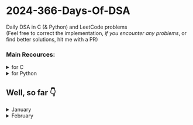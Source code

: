 # 2024-366-Days-Of-DSA
Daily DSA in C (&amp; Python) and LeetCode problems\
(Feel free to correct the implementation, _if you encounter any problems_, or find better solutions, hit me with a PR)

### Main Recources:
<details>
    <summary>for C</summary>
    <ul>
        <li> <a href="https://www.youtube.com/playlist?list=PLBlnK6fEyqRhX6r2uhhlubuF5QextdCSM">YT/Neso Academy/C programming & Data Structures</a> (<b>GOAT</b>)
        <li> <a href="https://www.youtube.com/playlist?list=PLDN4rrl48XKpZkf03iYFl-O29szjTrs_O">YT/Abdul Bari/Algorithms</a> (<b>GOAT</b>)
        <li> <a href="https://www.geeksforgeeks.org/c-programming-language/">GeeksForGeeks/C</a>
        <li> <a href="https://devdocs.io/c/">devdocs.io/c/</a> (for references)
    </ul>
</details>

<details>
    <summary>for Python</summary>
    <ul>
        <li> <a href="https://docs.python.org/3">Python's Official Documentation</a> (<strong>GOAT</strong>)</li>
        <li> <a href="https://www.youtube.com/playlist?list=PLu0W_9lII9agICnT8t4iYVSZ3eykIAOME">YT/CodeWithHarry/Python Tutorials for Absolute Beginners in <strong>Hindi</strong></a></li>
        <li> <a href="https://www.geeksforgeeks.org/python-programming-language/" title="GeeksForGeek/Python">GeeksForGeek/Python</a></li>
        <li> <a href="https://devdocs.io/python~3.10/tutorial/index" title="devdocs.io/python~10/tutorial/index (for references)">devdocs.io/python~10/tutorial/index</a> (for references)</li>
    </ul>
</details>


## Well, so far 👇
<details>
    <summary>January</summary>
    <ul>
        <details>
            <summary>01/01/2024:</summary>
            <ul>
                <li> Implemented <a href="https://github.com/kishanbgajera/2024-366-Days-Of-DSA/tree/main/Data%20Structures/Linear/Stack">Stack</a> in C & Python.
                <li> Added Stack Explanation.
            </ul>
        </details>
        <details>
            <summary>02/01/2024:</summary>
            <ul>
                <li>Learned about the solution of "Tower of Hanoi" problem.
                <li>Implemented recursive approach <a href="https://github.com/kishanbgajera/2024-366-Days-Of-DSA/tree/main/Data%20Structures/Linear/Stack/Applications%20of%20Stack/Tower%20of%20Hanoi">solution</a> in C & Python using <a href="https://github.com/kishanbgajera/2024-366-Days-Of-DSA/tree/main/Data%20Structures/Linear/Stack/C/stack.h">stack.h</a> and <a href="https://github.com/kishanbgajera/2024-366-Days-Of-DSA/tree/main/Data%20Structures/Linear/Stack/Python/stack.py">stack.py</a>
            </ul>
        </details>
        <details>
            <summary>03/01/2024:</summary>
            <ul>
                <li> Learned and implemented <a href="https://github.com/kishanbgajera/2024-366-Days-Of-DSA/tree/main/Data%20Structures/Linear/Linked%20List/Singly%20Linked%20List">Singly Linked List</a> in C & Python.
                <li> Linked List explanation to be added.
            </ul>
        </details>
        <details>
            <summary>04/01/2024:</summary>
            <ul>
                <li> Implemented <a href="https://github.com/kishanbgajera/2024-366-Days-Of-DSA/tree/main/Algorithms/Searching/Linear%20Search">Linear Search</a> in C & Python, and posted its <a href="https://github.com/kishanbgajera/2024-366-Days-Of-DSA/tree/main/Algorithms/Searching/Linear%20Search/Linear%20Search%20Analysis.md">detailed analysis</a>
                <li> Implemented <a href="https://github.com/kishanbgajera/2024-366-Days-Of-DSA/tree/main/Algorithms/Searching/Binary%20Search">Binary Search</a> in C & Python, and posted its <a href="https://github.com/kishanbgajera/2024-366-Days-Of-DSA/tree/main/Algorithms/Searching/Binary%20Search/Binary%20Search%20Analysis.md">detailed analysis</a>
                <li> Posted <a href="https://github.com/kishanbgajera/2024-366-Days-Of-DSA/tree/main/Algorithms/Searching/Binary%20Search%20vs.%20Linear%20Search%20Analysis/README.md">"Binary Search vs. Linear Search Analysis"</a>
            </ul>
        </details>
        <details>
            <summary>05/01/2024:</summary>
            <ul>
                <li> Added <a href="https://github.com/kishanbgajera/2024-366-Days-Of-DSA/tree/main/Questions">Questions</a> to the challenge
                <li> Implemented <a href="https://github.com/kishanbgajera/2024-366-Days-Of-DSA/tree/main/Algorithms/Sorting/Bubble%20Sort">Bubble Sort</a> and posted its <a href="https://github.com/kishanbgajera/2024-366-Days-Of-DSA/tree/main/Algorithms/Sorting/Bubble%20Sort/notes.md">notes</a>.
                <li> Implemented <a href="https://github.com/kishanbgajera/2024-366-Days-Of-DSA/tree/main/Algorithms/Sorting/Selection%20Sort">Selection Sort</a> and posted its <a href="https://github.com/kishanbgajera/2024-366-Days-Of-DSA/tree/main/Algorithms/Sorting/Selection%20Sort/notes.md">notes</a>.
            </ul>
        </details>
        <details>
            <summary>06/01/2024:</summary>
            <ul>
                <li> Added Doubly Linked List,
                    <ul>
                        <li> in <a href="https://github.com/kishanbgajera/2024-366-Days-Of-DSA/tree/main/Data%20Structures/Linear/Linked%20List/Doubly%20Linked%20List/C">C</a>
                        <li> in <a href="https://github.com/kishanbgajera/2024-366-Days-Of-DSA/tree/main/Data%20Structures/Linear/Linked%20List/Doubly%20Linked%20List/Python">Python</a>
                    </ul>
                <li> Added explanations
                    <ul>
                        <li> <a href="https://github.com/kishanbgajera/2024-366-Days-Of-DSA/tree/main/Data%20Structures/Linear/Linked%20List/notes.md">linked list</a>
                        <li> <a href="https://github.com/kishanbgajera/2024-366-Days-Of-DSA/tree/main/Data%20Structures/Linear/Linked%20List/Singly%20Linked%20List/notes.md">singly linked list</a>
                        <li> <a href="https://github.com/kishanbgajera/2024-366-Days-Of-DSA/tree/main/Data%20Structures/Linear/Linked%20List/Doubly%20Linked%20List/notes.md">doubly linked list</a>
                    </ul>
            </ul>
        </details>
        <details>
            <summary>07/01/2024:</summary>
            <ul>
                <li> Added <a href="https://github.com/kishanbgajera/2024-366-Days-Of-DSA/tree/main/Programming%20Concepts/C%20Preprocessors">Programming Concepts/C Preprocessors</a>
                <li> Updated <a href="https://github.com/kishanbgajera/2024-366-Days-Of-DSA/tree/main/Data%20Structures/Linear/Linked%20List/Doubly%20Linked%20List/notes.md">Doubly Linked List</a>
                <li> Added Singly Circular Linked List
                    <ul>
                        <li> in <a href="https://github.com/kishanbgajera/2024-366-Days-Of-DSA/tree/main/Data%20Structures/Linear/Linked%20List/Singly%20Circular%20Linked%20List/C/">C</a>
                        <li> in <a href="https://github.com/kishanbgajera/2024-366-Days-Of-DSA/tree/main/Data%20Structures/Linear/Linked%20List/Singly%20Circular%20Linked%20List/Python/">Python</a>
                    </ul>
                <li> <a href="https://github.com/kishanbgajera/2024-366-Days-Of-DSA/tree/main/Data%20Structures/Linear/Linked%20List/Singly%20Circular%20Linked%20List/notes.md">notes</a>
            </ul>
        </details>
        <details>
            <summary>08/01/2024:</summary>
            <ul>
                <li> Added <a href="https://github.com/kishanbgajera/2024-366-Days-Of-DSA/tree/main/Algorithms/Sorting/Insertion%20Sort">Insertion Sort</a>
                <li> Added <a href="https://github.com/kishanbgajera/2024-366-Days-Of-DSA/tree/main/Algorithms/Sorting/Merge%20Sort">Merge Sort</a>
                <li> Added <a href="https://github.com/kishanbgajera/2024-366-Days-Of-DSA/tree/main/Algorithms/Sorting/Quick%20Sort">Quick Sort</a>
                <li> notes to be added.
            </ul>
        </details>
        <details>
            <summary>09/01/2024:</summary>
            <ul>
                <li> Added <a href="https://github.com/kishanbgajera/2024-366-Days-Of-DSA/tree/main/Algorithms/Sorting/Cyclic%20Sort">Cyclic Sort</a>
                <li> Added <a href="https://github.com/kishanbgajera/2024-366-Days-Of-DSA/tree/main/Algorithms/Sorting/Shell%20Sort">Shell Sort</a>
                <li> notes to be added.
            </ul>
        </details>
        <details>
            <summary>10/01/2024:</summary>
            <ul>
                <li> Implemented Min Stack
                    <ul>
                        <li> in <a href="https://github.com/kishanbgajera/2024-366-Days-Of-DSA/tree/main/Data%20Structures/Linear/Stack/Applications%20of%20Stack/Min%20Stack/C">C</a>
                        <li> in <a href="https://github.com/kishanbgajera/2024-366-Days-Of-DSA/tree/main/Data%20Structures/Linear/Stack/Applications%20of%20Stack/Min%20Stack/Python">Python</a>
                    </ul>
            </ul>
        </details>
        <details>
            <summary>11/01/2024:</summary>
            <ul>
                <li> Implemented Infix to Postfix Notation Conversion Algorithm:
                    <ul>
                        <li> in <a href="https://github.com/kishanbgajera/2024-366-Days-Of-DSA/tree/main/Data%20Structures/Linear/Stack/Applications%20of%20Stack/Expression%20Conversion%20&%20Evaluation/Infix%20to%20Postfix/C">C</a>
                        <li> in <a href="https://github.com/kishanbgajera/2024-366-Days-Of-DSA/tree/main/Data%20Structures/Linear/Stack/Applications%20of%20Stack/Expression%20Conversion%20&%20Evaluation/Infix%20to%20Postfix/Python">Python</a>
                    </ul>
            </ul>
        </details>
        <details>
            <summary>12/01/2024:</summary>
            <ul>
                <li> Added LeetCode Problems
                    <ul>
                        <li> LeetCode 75
                            <ul>
                                <li> 1.1 <a href="https://github.com/kishanbgajera/2024-366-Days-Of-DSA/tree/main/LeetCode%20Problems/LeetCode%2075/1.%20Array%20String/1.1%20Merge%20Strings%20Alternately/solution.py">Merge Strings Alternatively</a> (LeetCode <a href="https://leetcode.com/problems/merge-strings-alternately/description/">#1768</a>)
                                <li> 2.1 <a href="https://github.com/kishanbgajera/2024-366-Days-Of-DSA/tree/main/LeetCode%20Problems/LeetCode%2075/2.%20Two%20Pointers/2.1%20Move%20Zeroes/solution.py">Move Zeroes</a> (LeetCode <a href="https://leetcode.com/problems/move-zeroes/description/">#283</a>)
                            </ul>
                </ul>
        </details>
        <details>
            <summary>13/01/2024:</summary>
            <ul>
                <li> Added NeetCode Roadmap:
                    <ul>
                        <li> 1.1 Contains Duplicate (<a href="https://github.com/kishanbgajera/2024-366-Days-Of-DSA/tree/main/LeetCode%20Problems/NeetCode%20Roadmap/Array%20%26%20Hashing/1.1%20Contains%20Duplicate">solution</a>) (<a href="https://leetcode.com/problems/contains-duplicate/description/">problem</a>)
                        <li> 1.2 Valid Anagram (<a href="https://github.com/kishanbgajera/2024-366-Days-Of-DSA/tree/main/LeetCode%20Problems/NeetCode%20Roadmap/Array%20%26%20Hashing/1.2%20Valid%20Anagram">solution</a>) (<a href="https://leetcode.com/problems/valid-anagram/description/">problem</a>)
                        <li> 1.3 Two Sum (<a href="https://github.com/kishanbgajera/2024-366-Days-Of-DSA/tree/main/LeetCode%20Problems/NeetCode%20Roadmap/Array%20%26%20Hashing/1.3%20Two%20Sum">solution</a>) (<a href="https://leetcode.com/problems/two-sum/description/">problem</a>)
                    </ul>
        </details>
        <details>
            <summary>14/01/2024:</summary>
            <ul>
                <li> Added Queue implementation:
                    <ul>
                        <li> in <a href="https://github.com/kishanbgajera/2024-366-Days-Of-DSA/tree/main/Data%20Structures/Linear/Queue/Queue/C">C</a>
                        <li> to be added in Python
                    </ul>
        </details>
        <details>
            <summary>15/01/2024:</summary>
            <ul>
                <li> Added NeetCode Roadmap Problem Solution:
                    <ul>
                        <li> 2.1 Valid Palindrome (<a href="https://github.com/kishanbgajera/2024-366-Days-Of-DSA/tree/main/LeetCode%20Problems/NeetCode%20Roadmap/Two%20Pointers/2.1%20Valid%20Palindrome">solution</a>) (<a href="https://leetcode.com/problems/valid-palindrome/description/">problem</a>)
                    <li> Added LeetCode #42
                        <ul>
                            <li> Trapping Rain Water (<a href="https://github.com/kishanbgajera/2024-366-Days-Of-DSA/tree/main/LeetCode%20Problems/Other/Hard/42.%20Trapping%20Rain%20Water">solution</a>) (<a href="https://leetcode.com/problems/trapping-rain-water/description/">problem</a>)
                        </ul>
        </details>
        <details>
            <summary>16/01/2024:</summary>
            <ul>
                <li> Added more functions
                    <ul>
                        <li> <a href="https://github.com/kishanbgajera/2024-366-Days-Of-DSA/tree/main/Data%20Structures/Linear/Linked%20List/Singly%20Linked%20List">Singly Linked List</a>
                    <li> Added Postfix Expression Evaluation
                        <ul>
                            <li> <a href="https://github.com/kishanbgajera/2024-366-Days-Of-DSA/tree/main/Data%20Structures/Linear/Stack/Applications%20of%20Stack/Expression%20Conversion%20%26%20Evaluation/Postfix%20Evaluation/C/main.c">C</a>
                            <li> <a href="https://github.com/kishanbgajera/2024-366-Days-Of-DSA/tree/main/Data%20Structures/Linear/Stack/Applications%20of%20Stack/Expression%20Conversion%20%26%20Evaluation/Postfix%20Evaluation/Python/main.py">Python</a>
                        </ul>
                    <li> Added demo on undo-redo functionality using Stack (<a href="https://github.com/kishanbgajera/2024-366-Days-Of-DSA/tree/main/Data%20Structures/Linear/Stack/Applications%20of%20Stack/undo-redo%20demo/C/main.c">C</a>) & (<a href="https://github.com/kishanbgajera/2024-366-Days-Of-DSA/tree/main/Data%20Structures/Linear/Stack/Applications%20of%20Stack/undo-redo%20demo/Python/main.py">Python</a>)
            </ul>
        </details>
        <details>
            <summary>17/01/2024:</summary>
            <ul>
                <li> Added Double Ended Queue
                    <ul>
                        <li> in <a href="https://github.com/kishanbgajera/2024-366-Days-Of-DSA/tree/main/Data%20Structures/Linear/Queue/DEQueue/C">C</a>
                        <li> in <a href="https://github.com/kishanbgajera/2024-366-Days-Of-DSA/tree/main/Data%20Structures/Linear/Queue/DEQueue/Python">Python</a>
                    </ul>
        </details>
        <details>
            <summary>18/01/2024:</summary>
            <ul>
                <li> Added Max Heap
                    <ul>
                        <li> in <a href="https://github.com/kishanbgajera/2024-366-Days-Of-DSA/tree/main/Data%20Structures/Non-Linear/Heap/Max%20Heap">C</a>
                    </ul>
        </details>
        <details>
            <summary>19/01/2024:</summary>
            <ul>
                <li> Added Max Heap
                    <ul>
                        <li> in <a href="https://github.com/kishanbgajera/2024-366-Days-Of-DSA/tree/main/Data%20Structures/Non-Linear/Heap/Max%20Heap/Python">Python</a>
                    <li> Added Heap Sort
                        <ul>
                            <li> in <a href="https://github.com/kishanbgajera/2024-366-Days-Of-DSA/tree/main/Algorithms/Sorting/Heap%20Sort/heapSort.c">C</a>
                            <li> in <a href="https://github.com/kishanbgajera/2024-366-Days-Of-DSA/tree/main/Algorithms/Sorting/Heap%20Sort/heap_sort.py">Python</a>
                        </ul>
                    <li> Added <a href="https://github.com/kishanbgajera/2024-366-Days-Of-DSA/tree/main/Data%20Structures/Non-Linear/Heap/README.md">Heap Explanation</a>
                </ul>
        </details>
        <details>
            <summary>20/01/2024:</summary>
            <ul>
                <li> Added Interpolation Search
                    <ul>
                        <li> in <a href="https://github.com/kishanbgajera/2024-366-Days-Of-DSA/tree/main/Algorithms/Searching/Interpolation%20Search/C">C</a>
                        <li> in <a href="https://github.com/kishanbgajera/2024-366-Days-Of-DSA/tree/main/Algorithms/Searching/Interpolation%20Search/Python">Python</a>
                    </ul>
                <li> Added Interpolation Search <a href="https://github.com/kishanbgajera/2024-366-Days-Of-DSA/tree/main/Algorithms/Searching/Interpolation%20Search/README.md">notes/explanations</a>
            </ul>
        </details>
        <details>
            <summary>21/01/2024:</summary>
            <ul>
                <li> Added Min Heap Implementation
                    <ul>
                        <li> In <a href="https://github.com/kishanbgajera/2024-366-Days-Of-DSA/tree/main/Data%20Structures/Non-Linear/Heap/Min%20Heap/C">C</a>
                        <li> In <a href="https://github.com/kishanbgajera/2024-366-Days-Of-DSA/tree/main/Data%20Structures/Non-Linear/Heap/Min%20Heap/Python">Python</a>
                    </ul>
            </ul>
        </details>
        <details>
            <summary>22/01/2024:</summary>
            <ul>
                <li> Added Priority Queue (Without Heap)
                    <ul>
                        <li> In <a href="https://github.com/kishanbgajera/2024-366-Days-Of-DSA/tree/main/Data%20Structures/Linear/Queue/Priority%20Queue/Without%20Heap/C">C</a>
                        <li> In <a href="https://github.com/kishanbgajera/2024-366-Days-Of-DSA/tree/main/Data%20Structures/Linear/Queue/Priority%20Queue/Without%20Heap/Python">Python</a>
                    </ul>
            </ul>
        </details>
        <details>
            <summary>23/01/2024:</summary>
            <ul>
                <li> Revised and Updated Heap Notes
                    <ul>
                        <li> <a href="https://github.com/kishanbgajera/2024-366-Days-Of-DSA/tree/main/Data%20Structures/Non-Linear/Heap/README.md">Heap Notes</a>
                    </ul>
            </ul>
        </details>
        <details>
            <summary>24/01/2024:</summary>
            <ul>
                <li> Added Binary Tree
                    <ul>
                        <li> In <a href="https://github.com/kishanbgajera/2024-366-Days-Of-DSA/tree/main/Data%20Structures/Non-Linear/Tree/Binary%20Tree/C">C</a>
                    </ul>
                <li> Added N-ary Tree
                    <ul>
                        <li> In <a href="https://github.com/kishanbgajera/2024-366-Days-Of-DSA/tree/main/Data%20Structures/Non-Linear/Tree/N-ary%20Tree/C">C</a>
                    </ul>
            </ul>
        </details>
        <details>
            <summary>25/01/2024:</summary>
            <ul>
                <li> Updated N-ary Tree
                    <ul>
                        <li> Updated in <a href="https://github.com/kishanbgajera/2024-366-Days-Of-DSA/tree/main/Data%20Structures/Non-Linear/Tree/N-ary%20Tree/C">C</a>
                    </ul>
                <li> Added Binary Search Tree in C
                    <ul>
                        <li> In <a href="https://github.com/kishanbgajera/2024-366-Days-Of-DSA/tree/main/Data%20Structures/Non-Linear/Tree/Binary%20Search%20Tree/C">C</a>
                    </ul>
            </ul>
        </details>
        <details>
            <summary>26/01/2024:</summary>
            <ul>
                <li> Added Queue <a href="https://github.com/kishanbgajera/2024-366-Days-Of-DSA/tree/main/Data%20Structures/Linear/Queue/README.md">notes</a>: explanations, real world analogies, and use cases in Computer Science
            </ul>
        </details>
        <details>
            <summary>27/01/2024:</summary>
            <ul>
                <li> Added Tree <a href="https://github.com/kishanbgajera/2024-366-Days-Of-DSA/tree/main/Data%20Structures/Non-Linear/Tree/README.md">Notes</a>: explanations, real world analogies, and use cases in Computer Science
            </ul>
        </details>
        <details>
            <summary>28/01/2024:</summary>
            <ul>
                <li> Added Undo-Redo Demo <a href="https://github.com/kishanbgajera/2024-366-Days-Of-DSA/tree/main/Data%20Structures/Linear/Stack/Applications%20of%20Stack/undo-redo%20demo/README.md">notes</a>
            </ul>
        </details>
        <details>
            <summary>29/01/2024:</summary>
            <ul>
                <li> Added LeetCode #10 (<a href="https://leetcode.com/problems/regular-expression-matching/description/">problem</a>) (<a href="https://github.com/kishanbgajera/2024-366-Days-Of-DSA/tree/main/LeetCode%20Problems/Other/Hard/10.%20Regular%20Expression%20Matching/solution.py">solution</a>)
            </ul>
        </details>
        <details>
            <summary>30/01/2024:</summary>
            <ul>
                <li> Added Binary Tree in <a href="https://github.com/kishanbgajera/2024-366-Days-Of-DSA/tree/main/Data%20Structures/Non-Linear/Tree/Binary%20Tree/Python/binary_tree.py">Python</a>
            </ul>
        </details>
        <details>
            <summary>31/01/2024:</summary>
            <ul>
                <li> Added Doubly Circular Linked List in <a href="https://github.com/kishanbgajera/2024-366-Days-Of-DSA/tree/main/Data%20Structures/Linear/Linked%20List/Doubly%20Circular%20Linked%20List/C">C</a>
            </ul>
        </details>
    </ul>
</details>

<details>
    <summary>February</summary>
    <ul>
        <details>
            <summary>01/02/2024:</summary>
            <ul>
                <li> Added program to check if the expression has Valid Parentheses of not:
                    <ul>
                        <li> in <a href="https://github.com/kishanbgajera/2024-366-Days-Of-DSA/tree/main/Data%20Structures/Linear/Stack/Applications%20of%20Stack/Valid%20Parentheses/C">C</a>
                        <li> in <a href="https://github.com/kishanbgajera/2024-366-Days-Of-DSA/tree/main/Data%20Structures/Linear/Stack/Applications%20of%20Stack/Valid%20Parentheses/Python">Python</a>
                        <li> notes to-be-added
                    </ul>
            </ul>
        </details>
        <details>
            <summary>02/02/2024:</summary>
            <ul>
                <li> Added Python Programming Concepts
                    <ul>
                        <li> <a href="https://github.com/kishanbgajera/2024-366-Days-Of-DSA/tree/main/Programming%20Concepts/Python/Exception%20Handling">Exception Handling</a>
                        <li> <a href="https://github.com/kishanbgajera/2024-366-Days-Of-DSA/tree/main/Programming%20Concepts/Python/Decorators%20in%20Python">Decorators in Python</a>
                    </ul>
            </ul>
        </details>
        <details>
            <summary>03/02/2024:</summary>
            <ul>
                <li> Added Undirected Graph implemented with Adjacency Matrix
                    <ul>
                        <li> in <a href="https://github.com/kishanbgajera/2024-366-Days-Of-DSA/tree/main/Data%20Structures/Non-Linear/Graph/Types%20of%20Graphs/Undirected%20Graph/Using%20Adjacency%20Matrix/C">C</a>
                        <li> in <a href="https://github.com/kishanbgajera/2024-366-Days-Of-DSA/tree/main/Data%20Structures/Non-Linear/Graph/Types%20of%20Graphs/Undirected%20Graph/Using%20Adjacency%20Matrix/Python">Python</a>
                        <li> Graph notes and Undirected Graph notes to be added
                    </ul>
            </ul>
        </details>
        <details>
            <summary>04/02/2024:</summary>
            <ul>
                <li> Added Undirected Graph implemented with Adjacency List:
                    <ul>
                        <li> in <a href="https://github.com/kishanbgajera/2024-366-Days-Of-DSA/tree/main/Data%20Structures/Non-Linear/Graph/Types%20of%20Graphs/Undirected%20Graph/Using%20Adjacency%20List/C">C</a>
            </ul>
        </details>
        <details>
            <summary>05/02/2024:</summary>
            <ul>
                <li> Added Undirected Graph implemented with Adjacency List:
                    <ul>
                        <li> in <a href="https://github.com/kishanbgajera/2024-366-Days-Of-DSA/tree/main/Data%20Structures/Non-Linear/Graph/Types%20of%20Graphs/Undirected%20Graph/Using%20Adjacency%20List/Python">Python</a>
                    <li> Added Weighted Directed Graph implemented with Adjacency Matrix:
                        <ul>
                            <li> in <a href="https://github.com/kishanbgajera/2024-366-Days-Of-DSA/tree/main/Data%20Structures/Non-Linear/Graph/Types%20of%20Graphs/Undirected%20Graph/Using%20Adjacency%20Matrix%20-%20Weighted%20Graph/C">C</a>
            </ul>
        </details>
        <details>
            <summary>06/02/2024:</summary>
            <ul>
                <li> Added a function to calculate Height of Tree
                    <ul>
                        <li>in <a href="https://github.com/kishanbgajera/2024-366-Days-Of-DSA/tree/main/Data Structures/Non-Linear/Tree/Tree Algorithms/Height of Tree/C">C</a></li>
                    </ul>
                </li>
                <li> Added LevelOrderTraversal of Tree
                    <ul>
                        <li>in <a href="https://github.com/kishanbgajera/2024-366-Days-Of-DSA/tree/main/Data Structures/Non-Linear/Tree/Tree Algorithms/Level Order Traversal/C">C</a></li>
                    </ul>
                </li>
                <li> Added BST Node Deletion function
                    <ul>
                        <li>in <a href="https://github.com/kishanbgajera/2024-366-Days-Of-DSA/tree/main/Data Structures/Non-Linear/Tree/Tree Algorithms/Node Deletion in BST/C">C</a></li>
                    </ul>
                </li>
            </ul>
        </details>
        <details>
            <summary>07/02/2024:</summary>
            <ul>
                <li>Added Undirected Weighted Graph Using Adjaceny Matrix
                    <ul>
                        <li>in <a href="https://github.com/kishanbgajera/2024-366-Days-Of-DSA/tree/main/Data Structures/Non-Linear/Graph/Types of Graphs/Undirected Graph/Using Adjacency Matrix - Weighted Graph/Python">Python</a></li>
                    </ul>
                </li>
            </ul>
        </details>
        <details>
            <summary>08/02/2024:</summary>
            <ul>
                <li> Added fast-slow pointers (two pointers) algorithm's applications
                    <ul>
                        <li>Cycle or Loop detection in <a href="https://github.com/kishanbgajera/2024-366-Days-Of-DSA/tree/main/Algorithms/Two Pointers - Hare and Tortoise Algorithm/Cycle or Loop Detection/LinkedList">LinkedList</a></li>
                        <li>Find mid element from <a href="https://github.com/kishanbgajera/2024-366-Days-Of-DSA/tree/main/Algorithms/Two Pointers - Hare and Tortoise Algorithm/Find Mid of Linked List">LinkedList</a></li>
                    </ul>
                </li>
                <li>Added a basic <a href="https://github.com/kishanbgajera/2024-366-Days-Of-DSA/tree/main/Algorithms/Hashing">hash function</a></li>
            </ul>
        </details>
        <details>
            <summary>09/02/2024</summary>
            <ul>
                <li>Added <a href="https://github.com/kishanbgajera/2024-366-Days-Of-DSA/tree/main/Data Structures/Non-Linear/Graph/README.md">Graph notes</a></li>
            </ul>
        </details>
        <details>
            <summary>10/02/2024:</summary>
            <ul>
                <li>Added <a href="https://github.com/kishanbgajera/2024-366-Days-Of-DSA/tree/main/Data Structures/Non-Linear/Graph/Graph Algorithms/BFS - Breadth First Search/Python">BFS in Python</a></li>
                <li>Added <a href="https://github.com/kishanbgajera/2024-366-Days-Of-DSA/tree/main/Data Structures/Non-Linear/Graph/Graph Algorithms/DFS - Depth First Search/Python">DFS in Python</a></li>
            </ul>
            </summary>
        </details>
        <details>
            <summary>11/02/2024:</summary>
            <ul>
                <li>Added <a href="https://github.com/kishanbgajera/2024-366-Days-Of-DSA/tree/main/Data Structures/Special Data Structures/Dictionary in C">Dictionary-like structure</a> in C using Hashing</li>
            </ul>
        </details>
        <details>
            <summary>12/02/2024:</summary>
            <ul>
                <li>Added Directed Unweighted Graph Implementation
                    <ul>
                        <li>in <a href="https://github.com/kishanbgajera/2024-366-Days-Of-DSA/tree/main/Data Structures/Non-Linear/Graph/Types of Graphs/Directed Graph/Unweighted/C">C</a></li>
                        <li>in <a href="https://github.com/kishanbgajera/2024-366-Days-Of-DSA/tree/main/Data Structures/Non-Linear/Graph/Types of Graphs/Directed Graph/Unweighted/Python">Python</a></li>
                    </ul>
                </li>
            </ul>
        </details>
        <details>
            <summary>13/02/2024:</summary>
            <ul> 
                <li>Added AVL Tree Implementation
                    <ul>
                        <li>in <a href="https://github.com/kishanbgajera/2024-366-Days-Of-DSA/tree/main/Data Structures/Non-Linear/Tree/AVL Tree/C">C</a></li>
                    </ul>
                </li>
            </ul>
        </details>
        <details>
            <summary>14/02/2024:</summary>
            <ul>
                <li>Added Kruskal's Algorithm in <a href="https://github.com/kishanbgajera/2024-366-Days-Of-DSA/tree/main/Data Structures/Non-Linear/Graph/Graph Algorithms/Minimum Spanning Tree/Kruskal's Algorithm/Python">Python</a></li>
            </ul>
        </details>
        <details>
            <summary>15/02/2024:</summary>
            <ul>
                <li>Added Diameter of Tree Program <a href="https://github.com/kishanbgajera/2024-366-Days-Of-DSA/tree/main/Data Structures/Non-Linear/Tree/Tree Algorithms/Diameter of Tree/C">C</a></li>
            </ul>
        </details>
        <details>
            <summary>16/02/2024:</summary>
            <ul>
                <li>Added <a href="https://github.com/kishanbgajera/2024-366-Days-Of-DSA/tree/main/Programming Concepts/C/Pointers">Pointers in C</a> programming concept</li>
            </ul>
        </details>
        <details>
            <summary>17/02/2024:</summary>
            <ul>
                <li>Added LeetCode #104 and #206</li>
            </ul>
        </details>
        <details>
            <summary>18/02/2024:</summary>
            <ul>
                <li>Added LeetCode Problems' Solutions</li>
                <ul>
                    <li>NeetCode/roadmap 1.6 <a href="https://github.com/KishanBGajera/2024-366-Days-Of-DSA/tree/main/LeetCode Problems/NeetCode Roadmap/Array & Hashing/1.6 Product of Array Except Self/solution.py">solution</a></li>
                    <li>LeetCode #169: <a href="https://github.com/KishanBGajera/2024-366-Days-Of-DSA/tree/main/LeetCode Problems/Other/Easy/169. Majority Element/solution.py">solution</a></li>
                    <li>LeetCode #392: <a href="https://github.com/KishanBGajera/2024-366-Days-Of-DSA/tree/main/LeetCode Problems/Other/Easy/392. Is Subsequence/solution.py">solution</a></li>
                    <li>LeetCode #2095: <a href="https://github.com/KishanBGajera/2024-366-Days-Of-DSA/tree/main/LeetCode Problems/Other/Medium/2095. Delete the Middle Node of a Linked List/solution.py">solution</a></li>
                </ul>
            </ul>
        </details>
        <details>
            <summary>19/02/2024:</summary>
            <ul>
                <li>Solved LeetCode Problems (Easy)</li>
                <ul>
                    <li>LeetCode #231 <a href="https://github.com/KishanBGajera/2024-366-Days-Of-DSA/tree/main/LeetCode Problems/Other/Easy/231. Power of Two">solution</a></li>
                    <li>LeetCode #724 & #1991 <a href="https://github.com/KishanBGajera/2024-366-Days-Of-DSA/tree/main/LeetCode Problems/Other/Easy/724. Find Pivot Index & 1991. Find the Middle Index in Array">solution</a></li>
                </ul>
            </ul>
        </details>
        <details>
            <summary>20/02/2024:</summary>
            <ul>
                <li>Solved LeetCode Problems</li>
                <ul>
                    <li>Added LeetCode 75 #1.5 <a href="https://github.com/KishanBGajera/2024-366-Days-Of-DSA/tree/main/LeetCode Problems/LeetCode 75/1. Array & String/1.5 Reverse Vowels of a String/solution.py">solution</a></li>
                    <li>Added LeetCode #268 <a href="https://github.com/KishanBGajera/2024-366-Days-Of-DSA/tree/main/LeetCode Problems/Other/Easy/268. Missing Number/solution.py">solution</a></li>
                    <li>Added NeetCode Stack #1 <a href="https://github.com/KishanBGajera/2024-366-Days-Of-DSA/tree/main/LeetCode Problems/NeetCode Roadmap/Stack/1. 20. Valid Parentheses/solution.py">solution</a></li>
                    <li>Added NeetCode Stack #3 <a href="https://github.com/KishanBGajera/2024-366-Days-Of-DSA/tree/main/LeetCode Problems/NeetCode Roadmap/Stack/3. 150. Evaluate Reverse Polish Notation/solution.py">solution</a></li>
                    <li>Added NeetCode Roadmap Binary Search #1 <a href="https://github.com/KishanBGajera/2024-366-Days-Of-DSA/tree/main/LeetCode Problems/NeetCode Roadmap/Binary Search/1. 704. Binary Search/solution.py">solution</a></li>
                </ul>
            </ul>
        </details>
        <details>
            <summary>21/02/2024:</summary>
            <ul>
                <li>Added LeetCode Problems' solutions</li>
                <ul>
                    <li>NeetCode Roadmap/Two Pointers/ #2 <a href="https://github.com/KishanBGajera/2024-366-Days-Of-DSA/tree/main/LeetCode Problems/NeetCode Roadmap/Two Pointers/2.2 Two Sum II Input Array Is Sorted/solution.py">solution</a></li>
                    <li>LeetCode #201 <a href="https://github.com/KishanBGajera/2024-366-Days-Of-DSA/tree/main/LeetCode Problems/Other/Medium/201. Bitwise AND of Numbers Range/solution.py">solution</a></li>
                    <li>NeetCode Roadmap/Binary Search/ #2 <a href="https://github.com/KishanBGajera/2024-366-Days-Of-DSA/tree/main/LeetCode Problems/NeetCode Roadmap/Binary Search/2. Search a 2D Matrix/solution.py">solution</a></li>
                </ul>
            </ul>
        </details>
        <details>
            <summary>22/02/2024:</summary>
            <ul>
                <li>Added (MORE) LeetCode Problems' solutions</li>
                <ul>
                    <li>Added LeetCode #226
                    <li>Added LeetCode #104
                    <li>Added LeetCode #100
                    <li>Added LeetCode #1318
                    <li>Added LeetCode #338
                    <li>Added LeetCode #136
                    <li>Added LeetCode 75 Prefix Sum #1732
                    <li>Added LeetCode Problems' solution /Easy
                    <li>Added LeetCode #997
                </ul>
            </ul>
        </details>
        <details>
            <summary>23/02/2024:</summary>
            <ul>
                <li>Added LeetCode #54: Spiral Matrix</li>
            </ul>
        </details>
        <details>
            <summary>24/02/2024:</summary>
            <ul>
                <li>Updated BST.h</li>
                <li>Added solution-2 for LeetCode #54: Spiral Matrix</li>
                <li>Added LeetCode #572: Subtree of Another Tree</li>
            </ul>
        </details>
        <details>
            <summary>25/02/2024:</summary>
            <ul>
                <li>Added LeetCode #49 solution</li>
                <li>Added Recursion notes</li>
            </ul>
        </details>
        <details>
            <summary>26/02/2024:</summary>
            <ul>
                <li>Added LeetCode Problems
                    <ul>
                        <li><a href="https://github.com/KishanBGajera/2024-366-Days-Of-DSA/tree/main/LeetCode Problems/LeetCode 75/6. Stack/2390. Removing Stars From a String/solution.py">#2390</a></li>
                        <li><a href="https://github.com/KishanBGajera/2024-366-Days-Of-DSA/tree/main/LeetCode Problems/LeetCode 75/11. Binary Search Tree/700. Search in a Binary Search Tree/solution.py">#700</a></li>
                        <li><a href="https://github.com/KishanBGajera/2024-366-Days-Of-DSA/tree/main/LeetCode Problems/LeetCode 75/5. Hash Map & Set/2215. Find the Difference of Two Arrays/solution.py">#2215</a></li>
                        <li><a href="https://github.com/KishanBGajera/2024-366-Days-Of-DSA/tree/main/LeetCode Problems/LeetCode 75/5. Hash Map & Set/1207. Unique Number of Occurrences/solution.py">#1207</a></li>
                    <ul>
                </li>
            </ul>
        </details>
        <details>
            <summary>27/02/2024</summary>
            <ul>
                <li>Added LeetCode #347</li>
                <li>Added LeetCode #102</li>
            </ul>
        </details>
    </ul>
</details>
